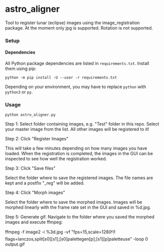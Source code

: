 # astro_aligner

Tool to register lunar (eclipse) images using the image_registration package.
At the moment only jpg is supported.
Rotation is not supported.

### Setup

#### Dependencies

All Python package dependencies are listed in `requirements.txt`. Install them using pip:
```
python -m pip install -U --user -r requirements.txt
```
Depending on your environment, you may have to replace `python` with `python3` or `py`.

### Usage
```
python astro_aligner.py
```

Step 1:
Select folder containing images, e.g. "Test" folder in this repo.
Select your master image from the list. All other images will be registered to it!

Step 2:
Click "Register Images"

This will take a few minutes depending on how many images you have loaded.
When the registration is completed, the images in the GUI can be inspected to see how well the registration worked.

Step 3:
Click "Save files"

Select the folder where to save the registered images. The file names are kept and a postfix "_reg" will be added.

Step 4:
Click "Morph images"

Select the folder where to save the morphed images. Images will be morphed linearly with the frame rate set in the GUI and saved in %d.jpg.

Step 5:
Generate gif. Navigate to the folder where you saved the morphed images and execute ffmpeg:

ffmpeg -f image2 -i %3d.jpg -vf "fps=15,scale=1280:-1:flags=lanczos,split[s0][s1];[s0]palettegen[p];[s1][p]paletteuse" -loop 0 output.gif